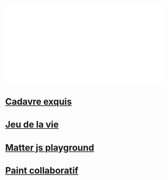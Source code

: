  
<!--
**Floune/Floune** is a ✨ _special_ ✨ repository because its `README.md` (this file) appears on your GitHub profile.

Here are some ideas to get you started:

- 🔭 I’m currently working on ...
- 🌱 I’m currently learning ...
- 👯 I’m looking to collaborate on ...
- 🤔 I’m looking for help with ...
- 💬 Ask me about ...
- 📫 How to reach me: ...
- 😄 Pronouns: ...
- ⚡ Fun fact: ...
-->

<img src="svg.svg">

# [Cadavre exquis](https://chill.exemple.xyz/) 
# [Jeu de la vie](http://game-of-floune.herokuapp.com/)
# [Matter js playground](http://regarde.surge.sh)
# [Paint collaboratif](https://megapaint.herokuapp.com/)
